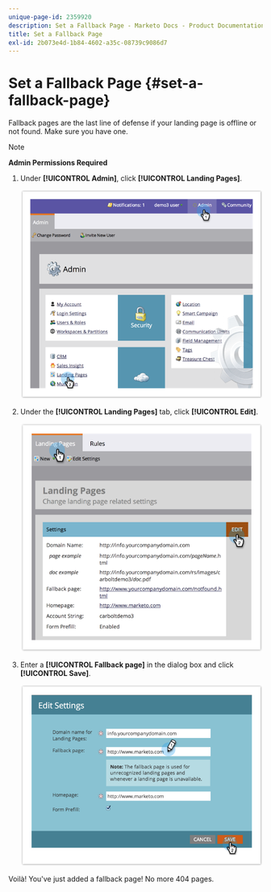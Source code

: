 ```yaml
---
unique-page-id: 2359920
description: Set a Fallback Page - Marketo Docs - Product Documentation
title: Set a Fallback Page
exl-id: 2b073e4d-1b84-4602-a35c-08739c9086d7
---
```

# Set a Fallback Page {#set-a-fallback-page}

Fallback pages are the last line of defense if your landing page is offline or not found. Make sure you have one.

>[!NOTE]
>
>**Admin Permissions Required**

1. Under **[!UICONTROL Admin]**, click **[!UICONTROL Landing Pages]**.

     ![](assets/image2014-9-10-12-3a7-3a22.png)

1. Under the **[!UICONTROL Landing Pages]** tab, click **[!UICONTROL Edit]**.

   ![](assets/image2014-9-10-12-3a7-3a5.png)

1. Enter a **[!UICONTROL Fallback page]** in the dialog box and click **[!UICONTROL Save]**.

   ![](assets/image2014-9-10-12-3a6-3a2.png)

Voilà! You've just added a fallback page! No more 404 pages.
